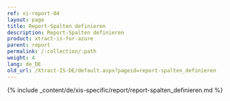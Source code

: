 ```yaml
---
ref: xi-report-04
layout: page
title: Report-Spalten definieren
description: Report-Spalten definieren
product: xtract-is-for-azure
parent: report
permalink: /:collection/:path
weight: 4
lang: de_DE
old_url: /Xtract-IS-DE/default.aspx?pageid=report-spalten_definieren
---
```

{% include _content/de/xis-specific/report/report-spalten_definieren.md %}
